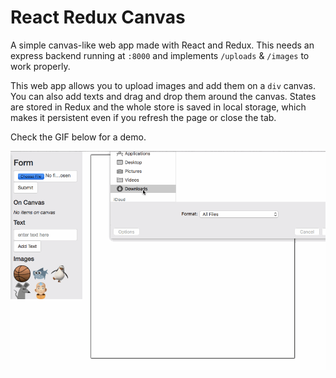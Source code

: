 # React Redux Canvas

A simple canvas-like web app made with React and Redux.
This needs an express backend running at `:8000` and implements `/uploads` & `/images` to work properly.

This web app allows you to upload images and add them on a `div` canvas. You can also add texts and drag and drop them around the canvas. States are stored in Redux and the whole store is saved in local storage, which makes it persistent even if you refresh the page or close the tab.

Check the GIF below for a demo.

![screenshot1](https://github.com/johncrisostomo/canvas/blob/master/screenshots/canvas.gif)
